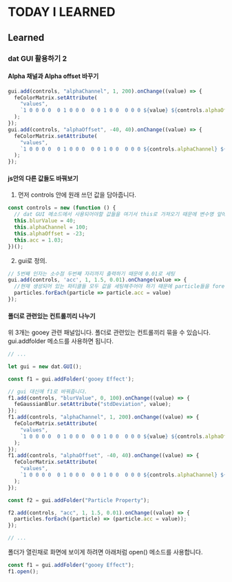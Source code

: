 # TODAY I LEARNED

## Learned

### dat GUI 활용하기 2

#### Alpha 채널과 Alpha offset 바꾸기

```javascript
gui.add(controls, "alphaChannel", 1, 200).onChange((value) => {
  feColorMatrix.setAttribute(
    "values",
    `1 0 0 0 0  0 1 0 0 0  0 0 1 0 0  0 0 0 ${value} ${controls.alphaOffset}`
  );
});
gui.add(controls, "alphaOffset", -40, 40).onChange((value) => {
  feColorMatrix.setAttribute(
    "values",
    `1 0 0 0 0  0 1 0 0 0  0 0 1 0 0  0 0 0 ${controls.alphaChannel} ${value}`
  );
});
```

#### js안의 다른 값들도 바꿔보기

1. 먼저 controls 안에 원래 쓰던 값을 담아줍니다.

```javascript
const controls = new (function () {
  // dat GUI 메소드에서 사용되어야할 값들을 여기서 this로 가져오기 때문에 변수명 앞에 this를 붙입니다.
  this.blurValue = 40;
  this.alphaChannel = 100;
  this.alphaOffset = -23;
  this.acc = 1.03;
})();
```

2. gui로 정의.

```javascript
// 5번째 인자는 소수점 두번째 자리까지 출력하기 때문에 0.01로 세팅
gui.add(controls, 'acc', 1, 1.5, 0.01).onChange(value => {
  //현재 생성되어 있는 파티클들 모두 값을 세팅해주어야 하기 때문에 particle들을 foreach로 돌아야 합니다.
  particles.forEach(particle => particle.acc = value)
});
```

#### 폴더로 관련있는 컨트롤끼리 나누기

위 3개는 gooey 관련 패널입니다. 폴더로 관련있는 컨트롤끼리 묶을 수 있습니다.
gui.addfolder 메소드를 사용하면 됩니다.

```javascript
// ...

let gui = new dat.GUI();

const f1 = gui.addFolder('gooey Effect');

// gui 대신에 f1로 바꿔줍니다.
f1.add(controls, "blurValue", 0, 100).onChange((value) => {
  feGaussianBlur.setAttribute("stdDeviation", value);
});
f1.add(controls, "alphaChannel", 1, 200).onChange((value) => {
  feColorMatrix.setAttribute(
    "values",
    `1 0 0 0 0  0 1 0 0 0  0 0 1 0 0  0 0 0 ${value} ${controls.alphaOffset}`
  );
});
f1.add(controls, "alphaOffset", -40, 40).onChange((value) => {
  feColorMatrix.setAttribute(
    "values",
    `1 0 0 0 0  0 1 0 0 0  0 0 1 0 0  0 0 0 ${controls.alphaChannel} ${value}`
  );
});

const f2 = gui.addFolder("Particle Property");

f2.add(controls, "acc", 1, 1.5, 0.01).onChange((value) => {
  particles.forEach((particle) => (particle.acc = value));
});

// ...
```

폴더가 열린채로 화면에 보이게 하려면 아래처럼 open() 메소드를 사용합니다.

```javascript
const f1 = gui.addFolder("gooey Effect");
f1.open();
```

